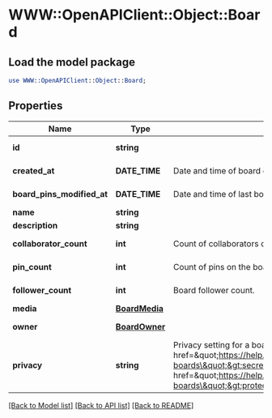 # WWW::OpenAPIClient::Object::Board

## Load the model package
```perl
use WWW::OpenAPIClient::Object::Board;
```

## Properties
Name | Type | Description | Notes
------------ | ------------- | ------------- | -------------
**id** | **string** |  | [optional] [readonly] 
**created_at** | **DATE_TIME** | Date and time of board creation. | [optional] [readonly] 
**board_pins_modified_at** | **DATE_TIME** | Date and time of last board pins modified. | [optional] [readonly] 
**name** | **string** |  | 
**description** | **string** |  | [optional] 
**collaborator_count** | **int** | Count of collaborators on the board. | [optional] [readonly] 
**pin_count** | **int** | Count of pins on the board. | [optional] [readonly] 
**follower_count** | **int** | Board follower count. | [optional] [readonly] 
**media** | [**BoardMedia**](BoardMedia.md) |  | [optional] 
**owner** | [**BoardOwner**](BoardOwner.md) |  | [optional] [readonly] 
**privacy** | **string** | Privacy setting for a board. Learn more about &lt;a href&#x3D;\&quot;https://help.pinterest.com/en/article/secret-boards\&quot;&gt;secret boards&lt;/a&gt; and &lt;a href&#x3D;\&quot;https://help.pinterest.com/en/business/article/protected-boards\&quot;&gt;protected boards&lt;/a&gt; | [optional] [default to &#39;PUBLIC&#39;]

[[Back to Model list]](../README.md#documentation-for-models) [[Back to API list]](../README.md#documentation-for-api-endpoints) [[Back to README]](../README.md)


